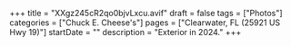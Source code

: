 +++
title = "XXgz245cR2qo0bjvLxcu.avif"
draft = false
tags = ["Photos"]
categories = ["Chuck E. Cheese's"]
pages = ["Clearwater, FL (25921 US Hwy 19)"]
startDate = ""
description = "Exterior in 2024."
+++
